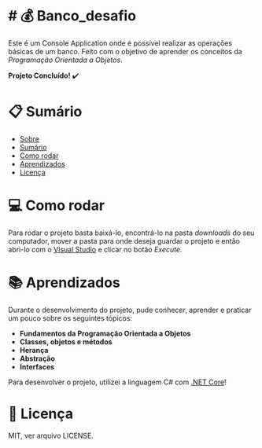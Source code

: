 # # :moneybag: Banco_desafio

Este é um Console Application onde é possível realizar as operações básicas de um banco. Feito com o objetivo de aprender os conceitos da *Programação Orientada a Objetos*.

**Projeto Concluído!** :heavy_check_mark:

# :clipboard: Sumário 
<!--ts--> 
* [Sobre](#Sobre) 
* [Sumário](#Sumário)
* [Como rodar](#Como-rodar) 
* [Aprendizados](#Aprendizados) 
* [Licença](#Licença)
<!--te-->

# :computer: Como rodar

Para rodar o projeto basta baixá-lo, encontrá-lo na pasta *downloads* do seu computador, mover a pasta para onde deseja guardar o projeto e então abri-lo com o [Visual Studio](https://visualstudio.microsoft.com/pt-br/vs/) e clicar no botão *Execute*.

# :books: Aprendizados
Durante o desenvolvimento do projeto, pude conhecer, aprender e praticar um pouco sobre os seguintes tópicos:
* **Fundamentos da Programação Orientada a Objetos** 
* **Classes, objetos e métodos**
* **Herança**
* **Abstração**
* **Interfaces**

Para desenvolver o projeto, utilizei a linguagem C# com [.NET Core](https://dotnet.microsoft.com/download/dotnet-core)!

#  :page_facing_up: Licença

MIT, ver arquivo LICENSE.
